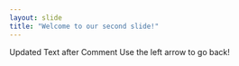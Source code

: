 ```yaml
---
layout: slide
title: "Welcome to our second slide!"
---
```

Updated Text after Comment
Use the left arrow to go back!
